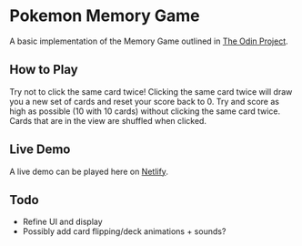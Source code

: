 # Pokemon Memory Game

A basic implementation of the Memory Game outlined in [The Odin Project](https://www.theodinproject.com/lessons/node-path-react-new-memory-card).

## How to Play

Try not to click the same card twice! Clicking the same card twice will draw you a new set of cards and reset your score back to 0. Try and score as high as possible (10 with 10 cards) without clicking the same card twice. Cards that are in the view are shuffled when clicked.

## Live Demo

A live demo can be played here on [Netlify](https://peppy-conkies-967555.netlify.app/).

## Todo

-   Refine UI and display
-   Possibly add card flipping/deck animations + sounds?
